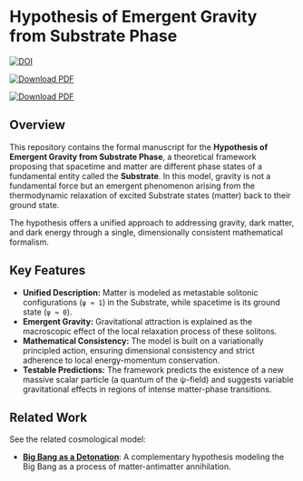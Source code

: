 # Hypothesis of Emergent Gravity from Substrate Phase

[![DOI](https://zenodo.org/badge/DOI/10.5281/zenodo.16952241.svg)](https://doi.org/10.5281/zenodo.16952241)

[![Download PDF](https://img.shields.io/badge/Download-Thesis_PDF-blue?style=for-the-badge&logo=pdf)](https://github.com/ArkOkupski-WAT/Hypothesis-of-Emergent-Gravity-from-Substrate-Phase/raw/main/Hypothesis%20of%20Emergent%20Gravity%20from%20Substrate%20Phase.pdf)

[![Download PDF](https://img.shields.io/badge/Download-Thesis_PDF-blue?style=for-the-badge&logo=pdf)](https://github.com/ArkOkupski-WAT/Hypothesis-of-Emergent-Gravity-from-Substrate-Phase/raw/main/Hipoteza%20Emergentnej%20Grawitacji%20z%20Fazy%20Pod%C5%82o%C5%BCa.pdf)

## Overview

This repository contains the formal manuscript for the **Hypothesis of Emergent Gravity from Substrate Phase**, a theoretical framework proposing that spacetime and matter are different phase states of a fundamental entity called the **Substrate**. In this model, gravity is not a fundamental force but an emergent phenomenon arising from the thermodynamic relaxation of excited Substrate states (matter) back to their ground state.

The hypothesis offers a unified approach to addressing gravity, dark matter, and dark energy through a single, dimensionally consistent mathematical formalism.

## Key Features

-   **Unified Description:** Matter is modeled as metastable solitonic configurations (`ψ ≈ 1`) in the Substrate, while spacetime is its ground state (`ψ ≈ 0`).
-   **Emergent Gravity:** Gravitational attraction is explained as the macroscopic effect of the local relaxation process of these solitons.
-   **Mathematical Consistency:** The model is built on a variationally principled action, ensuring dimensional consistency and strict adherence to local energy-momentum conservation.
-   **Testable Predictions:** The framework predicts the existence of a new massive scalar particle (a quantum of the ψ-field) and suggests variable gravitational effects in regions of intense matter-phase transitions.

## Related Work

See the related cosmological model:
-   [**Big Bang as a Detonation**](https://github.com/ArkOkupski-WAT/Big-Bang-as-a-Detonation-Explosive-Material): A complementary hypothesis modeling the Big Bang as a process of matter-antimatter annihilation.


